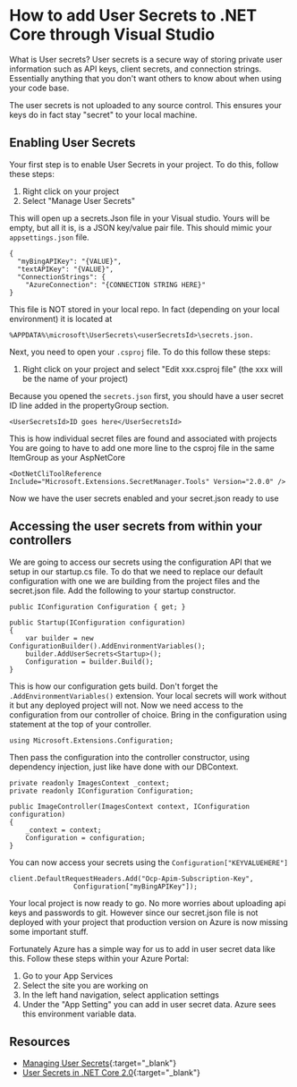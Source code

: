 # How to add User Secrets to .NET Core through Visual Studio

What is User secrets? User secrets is a secure way of storing private user information
such as API keys, client secrets, and connection strings. Essentially anything that you
don't want others to know about when using your code base.

The user secrets is not uploaded to any source control. This ensures your keys do in fact stay "secret" to your local machine.

## Enabling User Secrets

Your first step is to enable User Secrets in your project. To do this, follow these steps:

1. Right click on your project
2. Select "Manage User Secrets"

This will open up a secrets.Json file in your Visual studio. Yours will be empty, but
all it is, is a JSON key/value pair file. This should mimic your `appsettings.json` file.

```
{
  "myBingAPIKey": "{VALUE}",
  "textAPIKey": "{VALUE}",
  "ConnectionStrings": {
    "AzureConnection": "{CONNECTION STRING HERE}"
}
```

This file is NOT stored in your local repo. In fact
(depending on your local environment) it is located at

`%APPDATA%\microsoft\UserSecrets\<userSecretsId>\secrets.json.`

Next, you need to open your `.csproj` file. To do this follow these steps:

1. Right click on your project and select "Edit xxx.csproj file" (the xxx will be the name of your project)

Because you opened the `secrets.json` first, you should have a
user secret ID line added in the propertyGroup section.

```
<UserSecretsId>ID goes here</UserSecretsId>
```

This is how individual secret files are found and associated with projects
You are going to have to add one more line to the csproj file in the same ItemGroup
as your AspNetCore

```
<DotNetCliToolReference Include="Microsoft.Extensions.SecretManager.Tools" Version="2.0.0" />
```

Now we have the user secrets enabled and your secret.json ready to use

## Accessing the user secrets from within your controllers

We are going to access our secrets using the configuration API that we setup in
our startup.cs file. To do that we need to replace our default
configuration with one we are building from the project files and the
secret.json file. Add the following to your startup constructor.

```
public IConfiguration Configuration { get; }

public Startup(IConfiguration configuration)
{
    var builder = new ConfigurationBuilder().AddEnvironmentVariables();
    builder.AddUserSecrets<Startup>();
    Configuration = builder.Build();
}
```

This is how our configuration gets build.
Don't forget the `.AddEnvironmentVariables()` extension. Your local secrets
will work without it but any deployed project will not.
Now we need access to the configuration from our controller of choice.
Bring in the configuration using statement at the top of your controller.

```
using Microsoft.Extensions.Configuration;
```

Then pass the configuration into the controller constructor, using dependency injection,
just like have done with our DBContext.

```
private readonly ImagesContext _context;
private readonly IConfiguration Configuration;

public ImageController(ImagesContext context, IConfiguration configuration)
{
    _context = context;
    Configuration = configuration;
}
```

You can now access your secrets using the `Configuration["KEYVALUEHERE"]`

```
client.DefaultRequestHeaders.Add("Ocp-Apim-Subscription-Key",
                Configuration["myBingAPIKey"]);
```

Your local project is now ready to go. No more worries about uploading api
keys and passwords to git. However since our secret.json file is not deployed
with your project that production version on Azure is now missing some important
stuff.

Fortunately Azure has a simple way for us to add in user secret data like this.
Follow these steps within your Azure Portal:

1. Go to your App Services
2. Select the site you are working on
2. In the left hand navigation, select application settings
4. Under the "App Setting" you can add in user secret data.
Azure sees this environment variable data.

## Resources

- [Managing User Secrets](https://blogs.msdn.microsoft.com/mihansen/2017/09/10/managing-secrets-in-net-core-2-0-apps/){:target="_blank"}
- [User Secrets in .NET Core 2.0](https://docs.microsoft.com/en-us/aspnet/core/security/app-secrets?view=aspnetcore-2.1&tabs=visual-studio){:target="_blank"}

